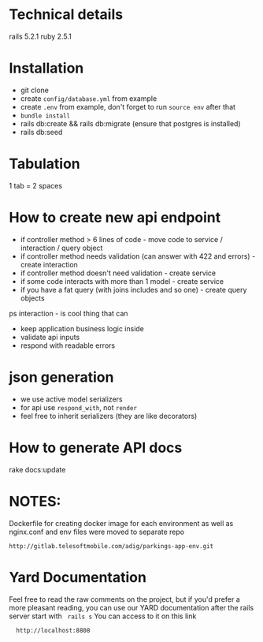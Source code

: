 # Technical details
rails 5.2.1
ruby 2.5.1

# Installation
- git clone
- create `config/database.yml` from example
- create `.env` from example, don't forget to run `source env` after that
- `bundle install`
- rails db:create && rails db:migrate (ensure that postgres is installed)
- rails db:seed

# Tabulation
1 tab = 2 spaces

# How to create new api endpoint

- if controller method > 6 lines of code - move code to service / interaction / query object
- if controller method needs validation (can answer with 422 and errors) - create interaction
- if controller method doesn't need validation - create service
- if some code interacts with more than 1 model - create service
- if you have a fat query (with joins includes and so one) - create query objects

ps interaction - is cool thing that can
- keep application business logic inside
- validate api inputs
- respond with readable errors

# json generation
- we use active model serializers
- for api use `respond_with`, not `render`
- feel free to inherit serializers (they are like decorators)

# How to generate API docs
rake docs:update

# NOTES:
Dockerfile for creating docker image for each environment as well as nginx.conf and env files were moved to separate repo
```
http://gitlab.telesoftmobile.com/adig/parkings-app-env.git
```

# Yard Documentation

Feel free to read the raw comments on the project, but if you'd prefer a more pleasant reading, you can use our YARD documentation after the rails server start with ``` rails s``` You can access to it on this link
```
  http://localhost:8808
```
